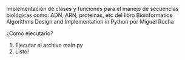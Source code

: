 Implementación de clases y funciones para el manejo de secuencias biológicas como: ADN, ARN, proteinas, etc del libro Bioinformatics Algorithms Design and Implementation in Python por Miguel Rocha

¿Como ejecutarlo?
1. Ejecutar el archivo main.py
2. Listo!
